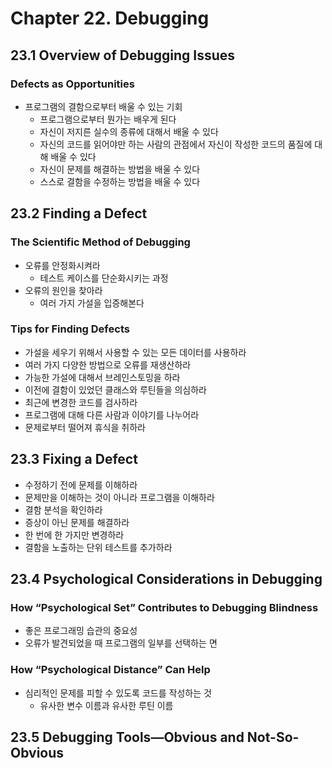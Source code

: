 # Chapter 22. Debugging

## 23.1 Overview of Debugging Issues

### Defects as Opportunities
- 프로그램의 결함으로부터 배울 수 있는 기회
  - 프로그램으로부터 뭔가는 배우게 된다
  - 자신이 저지른 실수의 종류에 대해서 배울 수 있다
  - 자신의 코드를 읽어야만 하는 사람의 관점에서 자신이 작성한 코드의 품질에 대해 배울 수 있다
  - 자신이 문제를 해결하는 방법을 배울 수 있다
  - 스스로 결함을 수정하는 방법을 배울 수 있다

## 23.2 Finding a Defect

### The Scientific Method of Debugging
- 오류를 안정화시켜라
  - 테스트 케이스를 단순화시키는 과정
- 오류의 원인을 찾아라
  - 여러 가지 가설을 입증해본다

### Tips for Finding Defects
- 가설을 세우기 위해서 사용할 수 있는 모든 데이터를 사용하라
- 여러 가지 다양한 방법으로 오류를 재생산하라
- 가능한 가설에 대해서 브레인스토밍을 하라
- 이전에 결함이 있었던 클래스와 루틴들을 의심하라
- 최근에 변경한 코드를 검사하라
- 프로그램에 대해 다른 사람과 이야기를 나누어라
- 문제로부터 떨어져 휴식을 취하라

## 23.3 Fixing a Defect
- 수정하기 전에 문제를 이해하라
- 문제만을 이해하는 것이 아니라 프로그램을 이해하라
- 결함 분석을 확인하라
- 증상이 아닌 문제를 해결하라
- 한 번에 한 가지만 변경하라
- 결함을 노출하는 단위 테스트를 추가하라

## 23.4 Psychological Considerations in Debugging

### How “Psychological Set” Contributes to Debugging Blindness
- 좋은 프로그래밍 습관의 중요성
- 오류가 발견되었을 때 프로그램의 일부를 선택하는 면

### How “Psychological Distance” Can Help
- 심리적인 문제를 피할 수 있도록 코드를 작성하는 것
  - 유사한 변수 이름과 유사한 루틴 이름

## 23.5 Debugging Tools—Obvious and Not-So-Obvious
